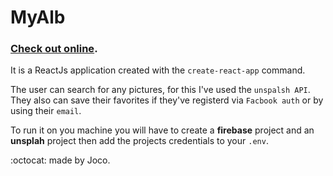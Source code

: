 # MyAlb

### [Check out online](https://wonderful-leavitt-c2650c.netlify.com).

It is a ReactJs application created with the `create-react-app` command.

The user can search for any pictures, for this I've used the `unspalsh API`. They also can save their favorites if they've registerd via `Facbook auth` or by using their `email`.

To run it on you machine you will have to create a **firebase** project and an **unsplah** project then add the projects credentials to your `.env`.

:octocat: made by Joco.
